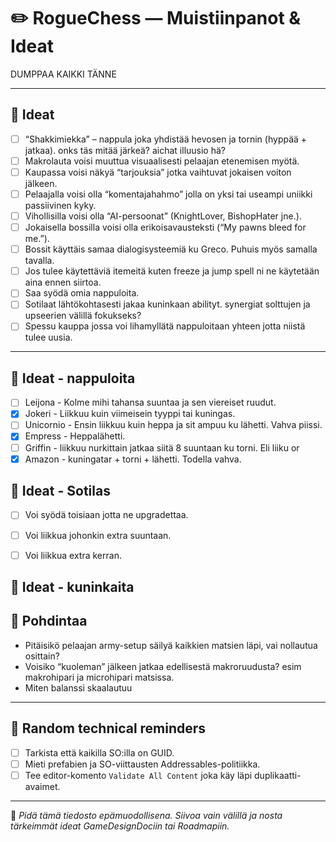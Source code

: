 # ✏️ RogueChess — Muistiinpanot & Ideat

DUMPPAA KAIKKI TÄNNE

---

## 🔹 Ideat

- [ ] “Shakkimiekka” – nappula joka yhdistää hevosen ja tornin (hyppää + jatkaa). onks täs mitää järkeä? aichat illuusio hä?
- [ ] Makrolauta voisi muuttua visuaalisesti pelaajan etenemisen myötä.
- [ ] Kaupassa voisi näkyä “tarjouksia” jotka vaihtuvat jokaisen voiton jälkeen.
- [ ] Pelaajalla voisi olla “komentajahahmo” jolla on yksi tai useampi uniikki passiivinen kyky.
- [ ] Vihollisilla voisi olla “AI-persoonat” (KnightLover, BishopHater jne.).
- [ ] Jokaisella bossilla voisi olla erikoisavausteksti (“My pawns bleed for me.”). 
- [ ] Bossit käyttäis samaa dialogisysteemiä ku Greco. Puhuis myös samalla tavalla.
- [ ] Jos tulee käytettäviä itemeitä kuten freeze ja jump spell ni ne käytetään aina ennen siirtoa.
- [ ] Saa syödä omia nappuloita.
- [ ] Sotilaat lähtökohtasesti jakaa kuninkaan abilityt. synergiat solttujen ja upseerien välillä fokukseks?
- [ ] Spessu kauppa jossa voi lihamyllätä nappuloitaan yhteen jotta niistä tulee uusia.

---

## 🔹 Ideat - nappuloita

- [ ] Leijona - Kolme mihi tahansa suuntaa ja sen viereiset ruudut.
- [X] Jokeri - Liikkuu kuin viimeisein tyyppi tai kuningas.
- [ ] Unicornio - Ensin liikkuu kuin heppa ja sit ampuu ku lähetti. Vahva piissi.
- [X] Empress - Heppalähetti.
- [ ] Griffin - liikkuu nurkittain jatkaa siitä 8 suuntaan ku torni. Eli liiku or
- [X] Amazon - kuningatar + torni + lähetti. Todella vahva.

## 🔹 Ideat - Sotilas
- [ ] Voi syödä toisiaan jotta ne upgradettaa.
- [ ] Voi liikkua johonkin extra suuntaan.
- [ ] Voi liikkua extra kerran.



## 🔹 Ideat - kuninkaita



## 🔹 Pohdintaa

- Pitäisikö pelaajan army-setup säilyä kaikkien matsien läpi, vai nollautua osittain?
- Voisiko “kuoleman” jälkeen jatkaa edellisestä makroruudusta? esim makrohipari ja microhipari matsissa.
- Miten balanssi skaalautuu

---

## 🔹 Random technical reminders

- [ ] Tarkista että kaikilla SO:illa on GUID.  
- [ ] Mieti prefabien ja SO-viittausten Addressables-politiikka.  
- [ ] Tee editor-komento `Validate All Content` joka käy läpi duplikaatti-avaimet.  

---

🧩 *Pidä tämä tiedosto epämuodollisena. Siivoa vain välillä ja nosta tärkeimmät ideat GameDesignDociin tai Roadmapiin.*
